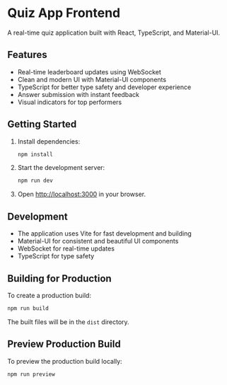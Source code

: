 # Quiz App Frontend

A real-time quiz application built with React, TypeScript, and Material-UI.

## Features

- Real-time leaderboard updates using WebSocket
- Clean and modern UI with Material-UI components
- TypeScript for better type safety and developer experience
- Answer submission with instant feedback
- Visual indicators for top performers

## Getting Started

1. Install dependencies:
   ```bash
   npm install
   ```

2. Start the development server:
   ```bash
   npm run dev
   ```

3. Open [http://localhost:3000](http://localhost:3000) in your browser.

## Development

- The application uses Vite for fast development and building
- Material-UI for consistent and beautiful UI components
- WebSocket for real-time updates
- TypeScript for type safety

## Building for Production

To create a production build:

```bash
npm run build
```

The built files will be in the `dist` directory.

## Preview Production Build

To preview the production build locally:

```bash
npm run preview
```
